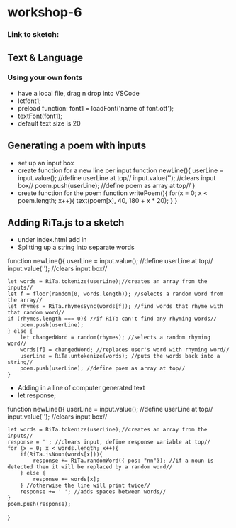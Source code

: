 # workshop-6

### Link to sketch:

## Text & Language
### Using your own fonts
- have a local file, drag n drop into VSCode
- letfont1;
- preload function: font1 = loadFont('name of font.otf');
- textFont(font1);
- default text size is 20
## Generating a poem with inputs
- set up an input box
- create function for a new line per input
function newLine(){
	userLine = input.value(); //define userLine at top//
	input.value(''); //clears input box//
	poem.push(userLine); //define poem as array at top//
}
- create function for the poem
function writePoem(){
	for(x = 0; x < poem.length; x++){
		text(poem[x], 40, 180 + x * 20);
	}
}
## Adding RiTa.js to a sketch
- under index.html add in <script src="https://unpkg.com/rita"></script>
- Splitting up a string into separate words

function newLine(){
	userLine = input.value(); //define userLine at top//
	input.value(''); //clears input box//

	let words = RiTa.tokenize(userLine);//creates an array from the inputs//
	let f = floor(random(0, words.length)); //selects a random word from the array//
	let rhymes = RiTa.rhymesSync(words[f]); //find words that rhyme with that random word//
	if (rhymes.length === 0){ //if RiTa can't find any rhyming words//
		poem.push(userLine);
	} else {
		let changedWord = random(rhymes); //selects a random rhyming word//
		words[f] = changedWord; //replaces user's word with rhyming word//
		userLine = RiTa.untokenize(words); //puts the words back into a string//
		poem.push(userLine); //define poem as array at top//
	}


- Adding in a line of computer generated text
- let response;

function newLine(){
	userLine = input.value(); //define userLine at top//
	input.value(''); //clears input box//

	let words = RiTa.tokenize(userLine);//creates an array from the inputs//
	response = ''; //clears input, define response variable at top//
	for (x = 0; x < words.length; x++){
		if(RiTa.isNoun(words[x])){
			response += RiTa.randomWord({ pos: "nn"}); //if a noun is detected then it will be replaced by a random word//
		} else {
			response += words[x];
		} //otherwise the line will print twice//
		response += ' '; //adds spaces between words//
	}
	poem.push(response); 
}
